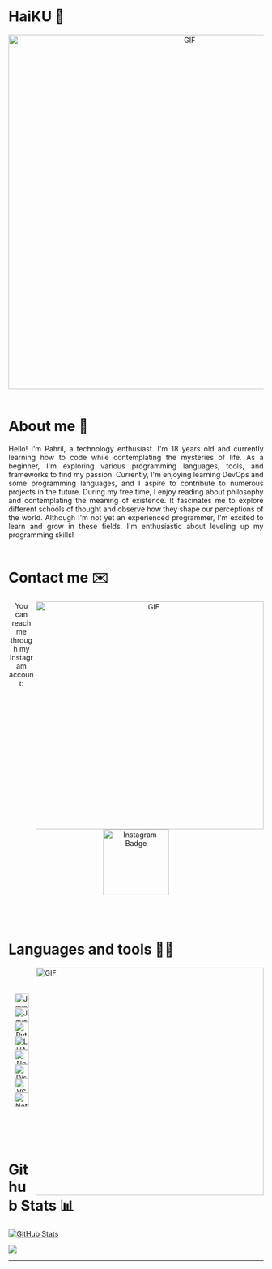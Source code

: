 # HaiKU 👋
<div align="center">
    <img hight="300" width="700" alt="GIF" align="center" src="https://media.tenor.com/P3UrzlM6itYAAAAC/misuzu-gundou-evil-smile.gif">
</div>

<br>

# About me 💬
<div align="justify">
    Hello! I'm Pahril, a technology enthusiast. I'm 18 years old and currently learning how to code while contemplating the mysteries of life. As a beginner, I'm exploring various programming languages, tools, and frameworks to find my passion. Currently, I'm enjoying learning DevOps and some programming languages, and I aspire to contribute to numerous projects in the future. During my free time, I enjoy reading about philosophy and contemplating the meaning of existence. It fascinates me to explore different schools of thought and observe how they shape our perceptions of the world. Although I'm not yet an experienced programmer, I'm excited to learn and grow in these fields. I'm enthusiastic about leveling up my programming skills!
</div>

<br>

# Contact me ✉️
<div align="center">
    <img hight="320" width="450" alt="GIF" align="right" src="https://media.tenor.com/p4GpIKrz1PwAAAAC/anime-ero-manga-sensei.gif">
</div>

<div align="center">
    You can reach me through my Instagram account:
    <br>
    <br>
    <a href="https://instagram.com/pahril_15">
        <img alt="Instagram Badge" align="center" width="130" hight="100" src="https://img.shields.io/badge/Instagram-%23E4405F.svg?style=for-the-badge&logo=Instagram&logoColor=white" href="https://instagram.com/pahril_15"/>
    </a>
</div>

<br>
<br>
<br>

# Languages and tools 🧑‍💻
<img hight="320" width="450" alt="GIF" align="right" src="https://media.tenor.com/GbhGoVjFBHMAAAAC/kanna-kamui-kanna.gif">

<br>
<br>

<div align="center">
    <br>
    <img height="28" alt="Java" src="https://img.shields.io/badge/Java-ED8B00?style=for-the-badge&amp;logo=openjdk&amp;logoColor=white"/>
    <img height="28" alt="Javascript" src="https://img.shields.io/badge/JavaScript-323330?style=for-the-badge&amp;logo=javascript&amp;logoColor=F7DF1E"/>
    <img height="28" alt="Python" src="https://img.shields.io/badge/Python-FFD43B?style=for-the-badge&amp;logo=python&amp;logoColor=blue"/>
    <img height="28" alt="LUA" src="https://img.shields.io/badge/Lua-2C2D72?style=for-the-badge&amp;logo=lua&amp;logoColor=white"/>
    <img height="28" alt="NodeJS" src="https://img.shields.io/badge/node.js-6DA55F?style=for-the-badge&amp;logo=node.js&amp;logoColor=white"/>
    <img height="28" alt="Discord" src="https://img.shields.io/badge/Discord-%235865F2.svg?style=for-the-badge&amp;logo=discord&amp;logoColor=white"/>
    <img height="28" alt="VSCode" src="https://img.shields.io/badge/Visual_Studio_Code-0078D4?style=for-the-badge&amp;logo=visual%20studio%20code&amp;logoColor=white"/>
    <img height="28" alt="Notion" src="https://img.shields.io/badge/Notion-%23000000.svg?style=for-the-badge&amp;logo=notion&amp;logoColor=white"/>
</div>

<br>
<br>
<br>
<br>

# Github Stats 📊
<p align="left">
    <a href="https://github.com/visoredkon">
        <img src="https://github-readme-stats.vercel.app/api?username=visoredkon&count_private=true&show_icons=true&theme=dracula" alt="GitHub Stats" />
    </a>
</p>

![](https://komarev.com/ghpvc/?username=visoredkon&label=Profile+views+since+May+10,+2023)

*************
